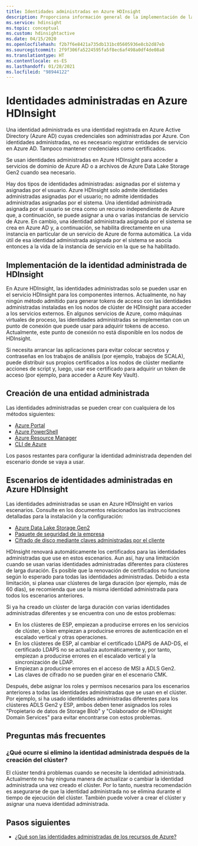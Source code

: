 ```yaml
---
title: Identidades administradas en Azure HDInsight
description: Proporciona información general de la implementación de las identidades administradas en Azure HDInsight.
ms.service: hdinsight
ms.topic: conceptual
ms.custom: hdinsightactive
ms.date: 04/15/2020
ms.openlocfilehash: f2b7f6e8421a735db131bc05605936e8cb2d87eb
ms.sourcegitcommit: 2f9f306fa5224595fa5f8ec6af498a0df4de08a8
ms.translationtype: HT
ms.contentlocale: es-ES
ms.lasthandoff: 01/28/2021
ms.locfileid: "98944122"
---
```

# <a name="managed-identities-in-azure-hdinsight"></a>Identidades administradas en Azure HDInsight

Una identidad administrada es una identidad registrada en Azure Active Directory (Azure AD) cuyas credenciales son administradas por Azure. Con identidades administradas, no es necesario registrar entidades de servicio en Azure AD. Tampoco mantener credenciales como certificados.

Se usan identidades administradas en Azure HDInsight para acceder a servicios de dominio de Azure AD o a archivos de Azure Data Lake Storage Gen2 cuando sea necesario.

Hay dos tipos de identidades administradas: asignadas por el sistema y asignadas por el usuario. Azure HDInsight solo admite identidades administradas asignadas por el usuario; no admite identidades administradas asignadas por el sistema. Una identidad administrada asignada por el usuario se crea como un recurso independiente de Azure que, a continuación, se puede asignar a una o varias instancias de servicio de Azure. En cambio, una identidad administrada asignada por el sistema se crea en Azure AD y, a continuación, se habilita directamente en una instancia en particular de un servicio de Azure de forma automática. La vida útil de esa identidad administrada asignada por el sistema se asocia entonces a la vida de la instancia de servicio en la que se ha habilitado.

## <a name="hdinsight-managed-identity-implementation"></a>Implementación de la identidad administrada de HDInsight

En Azure HDInsight, las identidades administradas solo se pueden usar en el servicio HDInsight para los componentes internos. Actualmente, no hay ningún método admitido para generar tokens de acceso con las identidades administradas instaladas en los nodos de clúster de HDInsight para acceder a los servicios externos. En algunos servicios de Azure, como máquinas virtuales de proceso, las identidades administradas se implementan con un punto de conexión que puede usar para adquirir tokens de acceso. Actualmente, este punto de conexión no está disponible en los nodos de HDInsight.

Si necesita arrancar las aplicaciones para evitar colocar secretos y contraseñas en los trabajos de análisis (por ejemplo, trabajos de SCALA), puede distribuir sus propios certificados a los nodos de clúster mediante acciones de script y, luego, usar ese certificado para adquirir un token de acceso (por ejemplo, para acceder a Azure Key Vault).

## <a name="create-a-managed-identity"></a>Creación de una entidad administrada

Las identidades administradas se pueden crear con cualquiera de los métodos siguientes:

* [Azure Portal](../active-directory/managed-identities-azure-resources/how-to-manage-ua-identity-portal.md)
* [Azure PowerShell](../active-directory/managed-identities-azure-resources/how-to-manage-ua-identity-powershell.md)
* [Azure Resource Manager](../active-directory/managed-identities-azure-resources/how-to-manage-ua-identity-arm.md)
* [CLI de Azure](../active-directory/managed-identities-azure-resources/how-to-manage-ua-identity-cli.md)

Los pasos restantes para configurar la identidad administrada dependen del escenario donde se vaya a usar.

## <a name="managed-identity-scenarios-in-azure-hdinsight"></a>Escenarios de identidades administradas en Azure HDInsight

Las identidades administradas se usan en Azure HDInsight en varios escenarios. Consulte en los documentos relacionados las instrucciones detalladas para la instalación y la configuración:

* [Azure Data Lake Storage Gen2](hdinsight-hadoop-use-data-lake-storage-gen2-portal.md#create-a-user-assigned-managed-identity)
* [Paquete de seguridad de la empresa](domain-joined/apache-domain-joined-configure-using-azure-adds.md#create-and-authorize-a-managed-identity)
* [Cifrado de disco mediante claves administradas por el cliente](disk-encryption.md)

HDInsight renovará automáticamente los certificados para las identidades administradas que use en estos escenarios. Aun así, hay una limitación cuando se usan varias identidades administradas diferentes para clústeres de larga duración. Es posible que la renovación de certificados no funcione según lo esperado para todas las identidades administradas. Debido a esta limitación, si planea usar clústeres de larga duración (por ejemplo, más de 60 días), se recomienda que use la misma identidad administrada para todos los escenarios anteriores. 

Si ya ha creado un clúster de larga duración con varias identidades administradas diferentes y se encuentra con uno de estos problemas:
 * En los clústeres de ESP, empiezan a producirse errores en los servicios de clúster, o bien empiezan a producirse errores de autenticación en el escalado vertical y otras operaciones.
 * En los clústeres de ESP, al cambiar el certificado LDAPS de AAD-DS, el certificado LDAPS no se actualiza automáticamente y, por tanto, empiezan a producirse errores en el escalado vertical y la sincronización de LDAP.
 * Empiezan a producirse errores en el acceso de MSI a ADLS Gen2.
 * Las claves de cifrado no se pueden girar en el escenario CMK.

Después, debe asignar los roles y permisos necesarios para los escenarios anteriores a todas las identidades administradas que se usan en el clúster. Por ejemplo, si ha usado identidades administradas diferentes para los clústeres ADLS Gen2 y ESP, ambos deben tener asignados los roles "Propietario de datos de Storage Blob" y "Colaborador de HDInsight Domain Services" para evitar encontrarse con estos problemas.

## <a name="faq"></a>Preguntas más frecuentes

### <a name="what-happens-if-i-delete-the-managed-identity-after-the-cluster-creation"></a>¿Qué ocurre si elimino la identidad administrada después de la creación del clúster?

El clúster tendrá problemas cuando se necesite la identidad administrada. Actualmente no hay ninguna manera de actualizar o cambiar la identidad administrada una vez creado el clúster. Por lo tanto, nuestra recomendación es asegurarse de que la identidad administrada no se elimina durante el tiempo de ejecución del clúster. También puede volver a crear el clúster y asignar una nueva identidad administrada.

## <a name="next-steps"></a>Pasos siguientes

* [¿Qué son las identidades administradas de los recursos de Azure?](../active-directory/managed-identities-azure-resources/overview.md)
